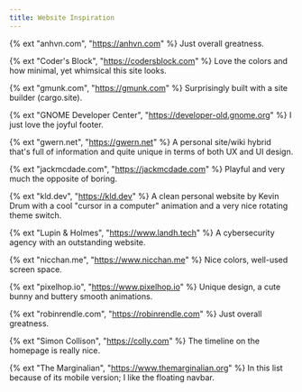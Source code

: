 ```yaml
---
title: Website Inspiration
---
```


{% ext "anhvn.com", "https://anhvn.com" %}
Just overall greatness.

{% ext "Coder's Block", "https://codersblock.com" %}
Love the colors and how minimal, yet whimsical this site looks.

{% ext "gmunk.com", "https://gmunk.com" %}
Surprisingly built with a site builder (cargo.site).

{% ext "GNOME Developer Center", "https://developer-old.gnome.org" %}
I just love the joyful footer.

{% ext "gwern.net", "https://gwern.net" %}
A personal site/wiki hybrid that's full of information and quite unique in terms of both UX and UI design.

{% ext "jackmcdade.com", "https://jackmcdade.com" %}
Playful and very much the opposite of boring.

{% ext "kld.dev", "https://kld.dev" %}
A clean personal website by Kevin Drum with a cool "cursor in a computer" animation and a very nice rotating theme switch.

{% ext "Lupin & Holmes", "https://www.landh.tech" %}
A cybersecurity agency with an outstanding website.

{% ext "nicchan.me", "https://www.nicchan.me" %}
Nice colors, well-used screen space.

{% ext "pixelhop.io", "https://www.pixelhop.io" %}
Unique design, a cute bunny and buttery smooth animations.

{% ext "robinrendle.com", "https://robinrendle.com" %}
Just overall greatness.

{% ext "Simon Collison", "https://colly.com" %}
The timeline on the homepage is really nice.

{% ext "The Marginalian", "https://www.themarginalian.org" %}
In this list because of its mobile version; I like the floating navbar.
